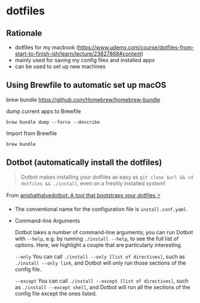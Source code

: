 # dotfiles

## Rationale
- dotfiles for my macbook (https://www.udemy.com/course/dotfiles-from-start-to-finish-ish/learn/lecture/23827868#content)
- mainly used for saving my config files and installed apps
- can be used to set up new machines

## Using Brewfile to automatic set up macOS
brew bundle
https://github.com/Homebrew/homebrew-bundle

dump current apps to Brewfile

`brew bundle dump --force --describe`

Import from Brewfile

```brew bundle```

## Dotbot (automatically install the dotfiles)


> Dotbot makes installing your dotfiles as easy as `git clone $url && cd dotfiles && ./install`, even on a freshly installed system!

From [anishathalyedotbot: A tool that bootstraps your dotfiles ⚡️](https://github.com/anishathalye/dotbot#command-line-arguments)

- The conventional name for the configuration file is `install.conf.yaml`.
- Command-line Arguments

    Dotbot takes a number of command-line arguments; you can run Dotbot with `--help`, e.g. by running `./install --help`, to see the full list of options. Here, we highlight a couple that are particularly interesting.

    `--only` 
    You can call `./install --only [list of directives]`, such as `./install --only link`, and Dotbot will only run those sections of the config file.

    `--except`
    You can call `./install --except [list of directives]`, such as `./install --except shell`, and Dotbot will run all the sections of the config file except the ones listed.


